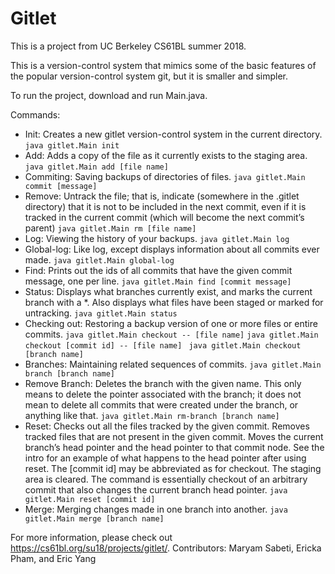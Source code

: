 # Gitlet

This is a project from UC Berkeley CS61BL summer 2018.

This is a version-control system that mimics some of the basic features of the popular version-control system git, but it is smaller and simpler.

To run the project, download and run Main.java. 

Commands:
- Init: Creates a new gitlet version-control system in the current directory. 
        ```java gitlet.Main init```
- Add: Adds a copy of the file as it currently exists to the staging area.
        ```java gitlet.Main add [file name]```
- Commiting: Saving backups of directories of files.
        ```java gitlet.Main commit [message]```
- Remove: Untrack the file; that is, indicate (somewhere in the .gitlet directory) that it is not to be included in the next commit, even if it is tracked in the current commit (which will become the next commit’s parent)
        ```java gitlet.Main rm [file name]```
- Log:  Viewing the history of your backups.
        ```java gitlet.Main log```
- Global-log: Like log, except displays information about all commits ever made. 
        ```java gitlet.Main global-log```
- Find: Prints out the ids of all commits that have the given commit message, one per line. 
        ```java gitlet.Main find [commit message]```
- Status: Displays what branches currently exist, and marks the current branch with a *. Also displays what files have been staged or marked for untracking.
        ```java gitlet.Main status ```
- Checking out: Restoring a backup version of one or more files or entire commits. 
        ```java gitlet.Main checkout -- [file name]```
        ```java gitlet.Main checkout [commit id] -- [file name]```
       ``` java gitlet.Main checkout [branch name]```
- Branches: Maintaining related sequences of commits.
        ```java gitlet.Main branch [branch name]```
- Remove Branch: Deletes the branch with the given name. This only means to delete the pointer associated with the branch; it does not mean to delete all commits that were created under the branch, or anything like that.
        ```java gitlet.Main rm-branch [branch name]```
- Reset: Checks out all the files tracked by the given commit. Removes tracked files that are not present in the given commit. Moves the current branch’s head pointer and the head pointer to that commit node. See the intro for an example of what happens to the head pointer after using reset. The [commit id] may be abbreviated as for checkout. The staging area is cleared. The command is essentially checkout of an arbitrary commit that also changes the current branch head pointer.
        ```java gitlet.Main reset [commit id]```
- Merge: Merging changes made in one branch into another.
        ```java gitlet.Main merge [branch name]```

For more information, please check out https://cs61bl.org/su18/projects/gitlet/.
Contributors: Maryam Sabeti, Ericka Pham, and Eric Yang
